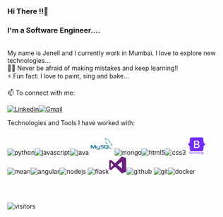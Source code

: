 
### Hi There !!👋

### I'm a Software Engineer....
 <br>
My name is Jenell and I currently work in Mumbai. I love to explore new technologies...<br />
👨‍💻 Never be afraid of making mistakes and keep learning!!<br />
⚡ Fun fact: I love to paint, sing and bake...<br />

 📫  To connect with me:<br />

[![Linkedin](https://img.shields.io/badge/linkedin%20-%230077B5.svg?&style=for-the-badge&logo=linkedin&logoColor=white)](https://in.linkedin.com/in/jenell-mathias-028704145/)[![Gmail](https://img.shields.io/badge/gmail-D14836?&style=for-the-badge&logo=gmail&logoColor=white)](mailto:mathiasjenell@gmail.com)



Technologies and Tools I have worked with:

<img src=https://devicons.github.io/devicon/devicon.git/icons/python/python-original-wordmark.svg alt=python width="50" height="50"/><img src=https://devicons.github.io/devicon/devicon.git/icons/javascript/javascript-original.svg alt=javascript width="40" height="40"/><img src=https://devicons.github.io/devicon/devicon.git/icons/java/java-original.svg alt=java width="40" height="40"/> <img src=https://raw.githubusercontent.com/devicons/devicon/master/icons/mysql/mysql-plain-wordmark.svg alt=mysql width="50" height="50"/> <img src=https://cdn.iconscout.com/icon/free/png-512/mongodb-3-1175138.png alt=mongo width="40" height="40"/><img src=https://devicons.github.io/devicon/devicon.git/icons/html5/html5-original-wordmark.svg alt=html5 width="40" height="40"/><img src=https://devicons.github.io/devicon/devicon.git/icons/css3/css3-original-wordmark.svg alt=css3 width="40" height="40"/>  <img src=https://raw.githubusercontent.com/devicons/devicon/master/icons/bootstrap/bootstrap-plain-wordmark.svg alt=Bootstrap width="40" height="40"/> <img src=https://fiverr-res.cloudinary.com/images/t_main1,q_auto,f_auto,q_auto,f_auto/gigs/99155613/original/79f937c5151530bb1d9daf808b0ffafd633d8eca/create-web-app-using-angular-2-and-express.png alt=mean width="40" height="40"/><img src=  https://cms-assets.tutsplus.com/uploads/users/1251/posts/30092/preview_image/angular-logo.jpg alt=angular width="40" height="40"/><img src=https://devicons.github.io/devicon/devicon.git/icons/nodejs/nodejs-original.svg alt=nodejs width="40" height="40"/> <img src=https://miro.medium.com/max/438/1*0G5zu7CnXdMT9pGbYUTQLQ.png alt=flask width="40" height="40"/><img src=https://raw.githubusercontent.com/devicons/devicon/master/icons/visualstudio/visualstudio-plain.svg alt=vs-code width="40" height="40"/><img src=https://devicons.github.io/devicon/devicon.git/icons/github/github-original.svg alt=github width="40" height="40"/> <img src= https://git-scm.com/images/logos/downloads/Git-Icon-1788C.png alt=git width="40" height="40"/><img src= https://www.docker.com/sites/default/files/d8/2019-07/vertical-logo-monochromatic.png alt=docker width="40" height="40"/>

<!-- <div align="center">&nbsp;<img align="center" src="https://github-readme-stats.vercel.app/api?username=jmathiasj&show_icons=true" alt="jmathiasj" /></div> -->
<br>
<br>

![visitors](https://badges.pufler.dev/visits/jmathiasj/jmathiasj)
